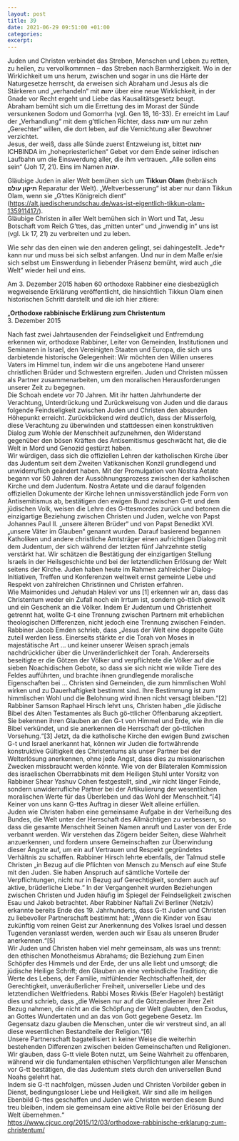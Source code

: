 ```yaml
---
layout: post
title: 39
date: 2021-06-29 09:51:00 +01:00
categories: 
excerpt: 
---
```


Juden und Christen verbindet das Streben, Menschen und Leben zu retten, zu heilen, zu vervollkommnen – das Streben nach Barmherzigkeit. Wo in der Wirklichkeit um uns herum, zwischen und sogar in uns die Härte der Naturgesetze herrscht, da erweisen sich Abraham und Jesus als die Stärkeren und „verhandeln“ mit **יהוה** über eine neue Wirklichkeit, in der Gnade vor Recht ergeht und Liebe das Kausalitätsgesetz beugt.\
Abraham bemüht sich um die Errettung des im Morast der Sünde versunkenen Sodom und Gomorrha (vgl. Gen 18, 16-33). Er erreicht im Lauf der „Verhandlung“ mit dem g’ttlichen Richter, dass **יהוה** um nur zehn „Gerechter“ willen, die dort leben, auf die Vernichtung aller Bewohner verzichtet.\
Jesus, der weiß, dass alle Sünde zuerst Entzweiung ist, bittet **יהוה** ICHBINDA im „hohepriesterlichen“ Gebet vor dem Ende seiner irdischen Laufbahn um die Einswerdung aller, die ihm vertrauen. „Alle sollen eins sein“ (Joh 17, 21). Eins im Namen **יהוה**.

Gläubige Juden in aller Welt bemühen sich um **Tikkun Olam** (hebräisch **תיקון עולם** Reparatur der Welt). „Weltverbesserung“ ist aber nur dann Tikkun Olam, wenn sie „G‘ttes Königreich dient“ (<https://alt.juedischerundschau.de/was-ist-eigentlich-tikkun-olam-135911417/>).\
Gläubige Christen in aller Welt bemühen sich in Wort und Tat, Jesu Botschaft vom Reich G’ttes, das „mitten unter“ und „inwendig in“ uns ist (vgl. Lk 17, 21) zu verbreiten und zu leben.

Wie sehr das den einen wie den anderen gelingt, sei dahingestellt. Jede\*r kann nur und muss bei sich selbst anfangen. Und nur in dem Maße er/sie sich selbst um Einswerdung in liebender Präsenz bemüht, wird auch „die Welt“ wieder heil und eins.

Am 3. Dezember 2015 haben 60 orthodoxe Rabbiner eine diesbezüglich wegweisende Erklärung veröffentlicht, die hinsichtlich Tikkun Olam einen historischen Schritt darstellt und die ich hier zitiere:

„**Orthodoxe rabbinische Erklärung zum Christentum**\
3. Dezember 2015

Nach fast zwei Jahrtausenden der Feindseligkeit und Entfremdung erkennen wir, orthodoxe Rabbiner, Leiter von Gemeinden, Institutionen und Seminaren in Israel, den Vereinigten Staaten und Europa, die sich uns darbietende historische Gelegenheit: Wir möchten den Willen unseres Vaters im Himmel tun, indem wir die uns angebotene Hand unserer christlichen Brüder und Schwestern ergreifen. Juden und Christen müssen als Partner zusammenarbeiten, um den moralischen Herausforderungen unserer Zeit zu begegnen.\
Die Schoah endete vor 70 Jahren. Mit ihr hatten Jahrhunderte der Verachtung, Unterdrückung und Zurückweisung von Juden und die daraus folgende Feindseligkeit zwischen Juden und Christen den absurden Höhepunkt erreicht. Zurückblickend wird deutlich, dass der Misserfolg, diese Verachtung zu überwinden und stattdessen einen konstruktiven Dialog zum Wohle der Menschheit aufzunehmen, den Widerstand gegenüber den bösen Kräften des Antisemitismus geschwächt hat, die die Welt in Mord und Genozid gestürzt haben.\
Wir würdigen, dass sich die offiziellen Lehren der katholischen Kirche über das Judentum seit dem Zweiten Vatikanischen Konzil grundlegend und unwiderruflich geändert haben. Mit der Promulgation von Nostra Aetate begann vor 50 Jahren der Aussöhnungsprozess zwischen der katholischen Kirche und dem Judentum. Nostra Aetate und die darauf folgenden offiziellen Dokumente der Kirche lehnen unmissverständlich jede Form von Antisemitismus ab, bestätigen den ewigen Bund zwischen G-tt und dem jüdischen Volk, weisen die Lehre des G-ttesmordes zurück und betonen die einzigartige Beziehung zwischen Christen und Juden, welche von Papst Johannes Paul II. „unsere älteren Brüder“ und von Papst Benedikt XVI. „unsere Väter im Glauben“ genannt wurden. Darauf basierend begannen Katholiken und andere christliche Amtsträger einen aufrichtigen Dialog mit dem Judentum, der sich während der letzten fünf Jahrzehnte stetig verstärkt hat. Wir schätzen die Bestätigung der einzigartigen Stellung Israels in der Heilsgeschichte und bei der letztendlichen Erlösung der Welt seitens der Kirche. Juden haben heute im Rahmen zahlreicher Dialog-Initiativen, Treffen und Konferenzen weltweit ernst gemeinte Liebe und Respekt von zahlreichen Christinnen und Christen erfahren.\
Wie Maimonides und Jehudah Halevi vor uns [1] erkennen wir an, dass das Christentum weder ein Zufall noch ein Irrtum ist, sondern gö-ttlich gewollt und ein Geschenk an die Völker. Indem Er Judentum und Christenheit getrennt hat, wollte G-t eine Trennung zwischen Partnern mit erheblichen theologischen Differenzen, nicht jedoch eine Trennung zwischen Feinden. Rabbiner Jacob Emden schrieb, dass „Jesus der Welt eine doppelte Güte zuteil werden liess. Einerseits stärkte er die Torah von Moses in majestätische Art … und keiner unserer Weisen sprach jemals nachdrücklicher über die Unveränderlichkeit der Torah. Andererseits beseitigte er die Götzen der Völker und verpflichtete die Völker auf die sieben Noachidischen Gebote, so dass sie sich nicht wie wilde Tiere des Feldes aufführten, und brachte ihnen grundlegende moralische Eigenschaften bei … Christen sind Gemeinden, die zum himmlischen Wohl wirken und zu Dauerhaftigkeit bestimmt sind. Ihre Bestimmung ist zum himmlischen Wohl und die Belohnung wird ihnen nicht versagt bleiben.“[2] Rabbiner Samson Raphael Hirsch lehrt uns, Christen haben „die jüdische Bibel des Alten Testamentes als Buch gö-ttlicher Offenbarung akzeptiert. Sie bekennen ihren Glauben an den G-t von Himmel und Erde, wie ihn die Bibel verkündet, und sie anerkennen die Herrschaft der gö-ttlichen Vorsehung.“[3] Jetzt, da die katholische Kirche den ewigen Bund zwischen G-t und Israel anerkannt hat, können wir Juden die fortwährende konstruktive Gültigkeit des Christentums als unser Partner bei der Welterlösung anerkennen, ohne jede Angst, dass dies zu missionarischen Zwecken missbraucht werden könnte. Wie von der Bilateralen Kommission des israelischen Oberrabbinats mit dem Heiligen Stuhl unter Vorsitz von Rabbiner Shear Yashuv Cohen festgestellt, sind „wir nicht länger Feinde, sondern unwiderrufliche Partner bei der Artikulierung der wesentlichen moralischen Werte für das Überleben und das Wohl der Menschheit.“[4] Keiner von uns kann G-ttes Auftrag in dieser Welt alleine erfüllen.\
Juden wie Christen haben eine gemeinsame Aufgabe in der Verheißung des Bundes, die Welt unter der Herrschaft des Allmächtigen zu verbessern, so dass die gesamte Menschheit Seinen Namen anruft und Laster von der Erde verbannt werden. Wir verstehen das Zögern beider Seiten, diese Wahrheit anzuerkennen, und fordern unsere Gemeinschaften zur Überwindung dieser Ängste auf, um ein auf Vertrauen und Respekt gegründetes Verhältnis zu schaffen. Rabbiner Hirsch lehrte ebenfalls, der Talmud stelle Christen „in Bezug auf die Pflichten von Mensch zu Mensch auf eine Stufe mit den Juden. Sie haben Anspruch auf sämtliche Vorteile der Verpflichtungen, nicht nur in Bezug auf Gerechtigkeit, sondern auch auf aktive, brüderliche Liebe.“ In der Vergangenheit wurden Beziehungen zwischen Christen und Juden häufig im Spiegel der Feindseligkeit zwischen Esau und Jakob betrachtet. Aber Rabbiner Naftali Zvi Berliner (Netziv) erkannte bereits Ende des 19. Jahrhunderts, dass G-tt Juden und Christen zu liebevoller Partnerschaft bestimmt hat: „Wenn die Kinder von Esau zukünftig vom reinen Geist zur Anerkennung des Volkes Israel und dessen Tugenden veranlasst werden, werden auch wir Esau als unseren Bruder anerkennen.“[5]\
Wir Juden und Christen haben viel mehr gemeinsam, als was uns trennt: den ethischen Monotheismus Abrahams; die Beziehung zum Einen Schöpfer des Himmels und der Erde, der uns alle liebt und umsorgt; die jüdische Heilige Schrift; den Glauben an eine verbindliche Tradition; die Werte des Lebens, der Familie, mitfühlender Rechtschaffenheit, der Gerechtigkeit, unveräußerlicher Freiheit, universeller Liebe und des letztendlichen Weltfriedens. Rabbi Moses Rivkis (Be’er Hagoleh) bestätigt dies und schrieb, dass „die Weisen nur auf die Götzendiener ihrer Zeit Bezug nahmen, die nicht an die Schöpfung der Welt glaubten, den Exodus, an Gottes Wundertaten und an das von Gott gegebene Gesetz. Im Gegensatz dazu glauben die Menschen, unter die wir verstreut sind, an all diese wesentlichen Bestandteile der Religion.“[6]\
Unsere Partnerschaft bagatellisiert in keiner Weise die weiterhin bestehenden Differenzen zwischen beiden Gemeinschaften und Religionen. Wir glauben, dass G-tt viele Boten nutzt, um Seine Wahrheit zu offenbaren, während wir die fundamentalen ethischen Verpflichtungen aller Menschen vor G-tt bestätigen, die das Judentum stets durch den universellen Bund Noahs gelehrt hat.\
Indem sie G-tt nachfolgen, müssen Juden und Christen Vorbilder geben in Dienst, bedingungsloser Liebe und Heiligkeit. Wir sind alle im heiligen Ebenbild G-ttes geschaffen und Juden wie Christen werden diesem Bund treu bleiben, indem sie gemeinsam eine aktive Rolle bei der Erlösung der Welt übernehmen.“\
<https://www.cjcuc.org/2015/12/03/orthodoxe-rabbinische-erklarung-zum-christentum/>
